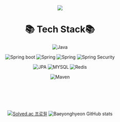 <div align = "center">  

<img src="https://capsule-render.vercel.app/api?type=Soft&color=auto&height=300&section=header&text=YonghyeonBae&fontSize=90" />

  # 📚 Tech Stack📚
![Java](https://img.shields.io/badge/java-%23ED8B00.svg?style=for-the-badge&logo=java&logoColor=white)


![Spring boot](https://img.shields.io/badge/Spring%20Boot-06AC38.svg?style=for-the-badge&logo=SpringBoot&logoColor=white)
![Spring](https://img.shields.io/badge/Spring%20MVC-34E27A.svg?style=for-the-badge&logo=Spring&logoColor=white)
![Spring](https://img.shields.io/badge/Spring%20Data%20JPA-06AC38.svg?style=for-the-badge&logo=Spring&logoColor=white)
![Spring Security](https://img.shields.io/badge/Spring%20Security-6DB33F.svg?style=for-the-badge&logo=SpringSecurity&logoColor=white)

![JPA](https://img.shields.io/badge/JPA-83DA77.svg?style=for-the-badge&logo=Hibernate&logoColor=white)
![MYSQL](https://img.shields.io/badge/MySQL-4479A1.svg?style=for-the-badge&logo=MySQL&logoColor=white)
![Redis](https://img.shields.io/badge/Redis-DC382D.svg?style=for-the-badge&logo=Redis&logoColor=white)

![Maven](https://img.shields.io/badge/Apache%20Maven-C71A36.svg?style=for-the-badge&logo=Apache%20Maven&logoColor=white)

</br>
</br>
</br>
</br>

[![Solved.ac 프로필](http://mazassumnida.wtf/api/v2/generate_badge?boj=qodydgus97)](https://solved.ac/qodydgus97/) ![Baeyonghyeon GitHub stats](https://github-readme-stats.vercel.app/api?username=Baeyonghyeon&show_icons=true&theme=material-palenight)
  
  
  
  

</div>


<!--
**Baeyonghyeon/Baeyonghyeon** is a ✨ _special_ ✨ repository because its `README.md` (this file) appears on your GitHub profile.

Here are some ideas to get you started:

- 🔭 I’m currently working on ...
- 🌱 I’m currently learning ...
- 👯 I’m looking to collaborate on ...
- 🤔 I’m looking for help with ...
- 💬 Ask me about ...
- 📫 How to reach me: ...
- 😄 Pronouns: ...
- ⚡ Fun fact: ...
-->

